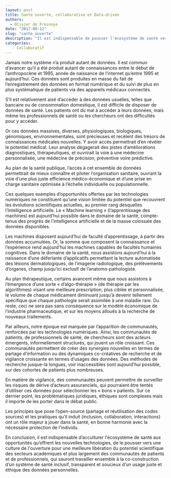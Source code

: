 ```yaml
---
layout: post
title: Santé ouverte, collaborative et Data-driven
authors: 
  - Olivier de Fresnoye
date: "2017-09-12"
slug: "sante_ouverte"
description: "Il est indispensable de pousser l'écosystème de santé vers une meilleure culture de l'ouverture."
categories:
   - Collaboratif
---
```


Jamais notre système n’a produit autant de données. Il est commun d’avancer qu’il a été produit autant de connaissances entre le début de l’anthropocène et 1995, année de naissance de l’internet qu’entre 1995 et aujourd’hui. Ces données sont produites en masse du fait de l’enregistrement des données en format numérique et du suivi de plus en plus systématique de patients via des appareils médicaux connectés.

S’il est relativement aisé d’accéder à des données usuelles, telles que bancaire ou de consommation domestique, il est difficile de disposer de données de santé. Les patients ont du mal à accéder à leurs données, mais même les professionnels de santé ou les chercheurs ont des difficultés pour y accéder.

Or ces données massives, diverses, physiologiques, biologiques, génomiques, environnementales, sont précieuses et recèlent des trésors de connaissances médicales nouvelles. Y avoir accès permettrait d’en révéler le potentiel médical. Leur analyse dégagerait des pistes d’améliorations diagnostiques, thérapeutiques, et ouvrirait la voie à une médecine personnalisée, une médecine de précision, préventive voire prédictive. 

Au plan de la santé publique, l’accès à cet ensemble de données permettrait de mieux connaître et piloter l’organisation sanitaire, ouvrant la voie d’une plus juste efficience médico-économique et d’une prise en charge sanitaire optimisée à l’échelle individuelle ou populationnelle.

Ces quelques exemples d’opportunités offertes par les technologies numériques ne constituent qu’une vision limitée du potentiel que recouvrent les évolutions scientifiques actuelles, au premier rang desquelles l’Intelligence artificielle. Le « Machine learning » (l’apprentissage des machines) est aujourd’hui possible dans le domaine de la santé, compte-tenus des progrès de l’intelligence artificielle et de la masse colossale des données disponibles. 

Les machines disposent aujourd’hui de faculté d’apprentissage, à partir des données accumulées. Or, la somme que composent la connaissance et l’expérience rend aujourd’hui les machines capables de facultés humaines cognitives. Dans le domaine de la santé, nous assistons aujourd’hui à la naissance d’une déferlante d’applicatifs permettant la lecture automatisée des lésions dermatologiques, de l’imagerie radiologique, des prélèvements d’organes, champ jusqu’ici exclusif de l’anatomo-pathologiste. 

Au plan thérapeutique, certains avancent même que nous assistons à l’émergence d’une sorte « d’algo-thérapie » (de thérapie par les algorithmes) visant une meilleure prescription, plus ciblée et personnalisée, le volume de chaque médicament diminuant jusqu’à devenir tellement spécifique que chaque pathologie serait assimilée à une maladie rare. Du reste, ceci ne sera pas sans conséquence sur le modèle économique de l’industrie pharmaceutique, et sur les moyens alloués à la recherche de nouveaux traitements. 

Par ailleurs, notre époque est marquée par l’apparition de communautés, renforcées par les technologies numériques. Ainsi, les communautés de patients, de professionnels de santé, de chercheurs sont des acteurs émergents, informellement structurés, qui jouent un rôle croissant. Ces communautés permettent de créer des synergies nouvelles en termes de partage d’information ou des dynamiques co-créatives de recherche et de vigilance croissante en termes d’usages des données. Des méthodes de recherche jusque-là longues, voir inaccessibles sont aujourd’hui possible, sur des cohortes de patients plus nombreuses. 

En matière de vigilance, des communautés peuvent permettre de surveiller les risques de dérive d’acteurs assuranciels, qui pourraient être tentés d’utiliser ces données pour sélectionner les « bons » patients. Sur ce dernier point, les problématiques juridiques, éthiques sont complexes mais il importe de les porter dans le débat public. 

Les principes que pose l’open-source (partage et réutilisation des codes sources) et les pratiques qu’il induit (inclusion, collaboration, interactions) ont un rôle majeur à jouer dans la santé, en bonne harmonie avec la nécessaire protection de l’individu.

En conclusion, il est indispensable d’acculturer l'écosystème de santé aux opportunités qu’offrent les nouvelles technologies, de le pousser vers une culture de l'ouverture pour une meilleure libération du potentiel scientifique des secteurs académiques et plus largement des communautés de patients et de professionnels, qui sauront travailler ensemble à la co-construction d’un système de santé inclusif, transparent et soucieux d’un usage juste et éthique des données personnelles. 
